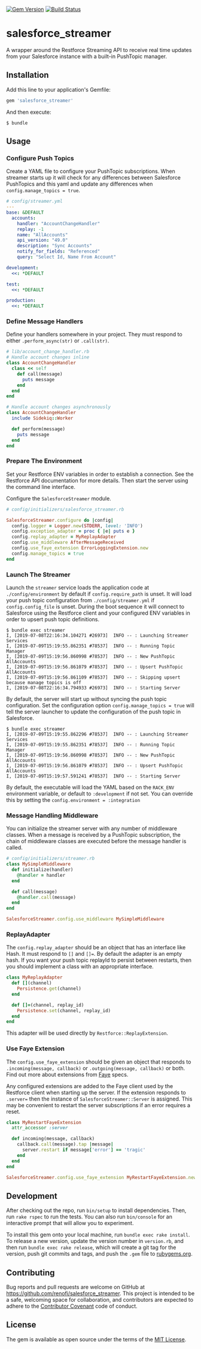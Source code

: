 [![Gem Version](https://badge.fury.io/rb/salesforce_streamer.svg)](https://rubygems.org/gems/salesforce_streamer)
[![Build Status](https://travis-ci.org/RenoFi/salesforce_streamer.svg?branch=master)](https://travis-ci.org/RenoFi/salesforce_streamer)

# salesforce_streamer

A wrapper around the Restforce Streaming API to receive real time updates from
your Salesforce instance with a built-in PushTopic manager.

## Installation

Add this line to your application's Gemfile:

```ruby
gem 'salesforce_streamer'
```

And then execute:

    $ bundle

## Usage

### Configure Push Topics

Create a YAML file to configure your PushTopic subscriptions. When streamer
starts up it will check for any differences between Salesforce PushTopics and
this yaml and update any differences when `config.manage_topics = true`.

```yaml
# config/streamer.yml
---
base: &DEFAULT
  accounts:
    handler: "AccountChangeHandler"
    replay: -1
    name: "AllAccounts"
    api_version: "49.0"
    description: "Sync Accounts"
    notify_for_fields: "Referenced"
    query: "Select Id, Name From Account"

development:
  <<: *DEFAULT

test:
  <<: *DEFAULT

production:
  <<: *DEFAULT
```

### Define Message Handlers

Define your handlers somewhere in your project. They must respond to either
`.perform_async(str)` or `.call(str)`.

```ruby
# lib/account_change_handler.rb
# Handle account changes inline
class AccountChangeHandler
  class << self
    def call(message)
      puts message
    end
  end
end

# Handle account changes asynchronously
class AccountChangeHandler
  include Sidekiq::Worker

  def perform(message)
    puts message
  end
end
```

### Prepare The Environment

Set your Restforce ENV variables in order to establish a connection. See the
Restforce API documentation for more details. Then start the server using the
command line interface.

Configure the `SalesforceStreamer` module.

```ruby
# config/initializers/salesforce_streamer.rb

SalesforceStreamer.configure do |config|
  config.logger = Logger.new(STDERR, level: 'INFO')
  config.exception_adapter = proc { |e| puts e }
  config.replay_adapter = MyReplayAdapter
  config.use_middleware AfterMessageReceived
  config.use_faye_extension ErrorLoggingExtension.new
  config.manage_topics = true
end
```

### Launch The Streamer

Launch the `streamer` service loads the application code at
`./config/environment` by default if `config.require_path` is unset. It will
load your push topic configuration from `./config/streamer.yml` if
`config.config_file` is unset. During the boot sequence it will connect to
Salesforce using the Restforce client and your configured ENV variables in order
to upsert push topic definitions.

```
$ bundle exec streamer
I, [2019-07-08T22:16:34.104271 #26973]  INFO -- : Launching Streamer Services
I, [2019-07-09T15:19:55.862351 #78537]  INFO -- : Running Topic Manager
I, [2019-07-09T15:19:56.860998 #78537]  INFO -- : New PushTopic AllAccounts
I, [2019-07-09T15:19:56.861079 #78537]  INFO -- : Upsert PushTopic AllAccounts
I, [2019-07-09T15:19:56.861109 #78537]  INFO -- : Skipping upsert because manage topics is off
I, [2019-07-08T22:16:34.794933 #26973]  INFO -- : Starting Server
```

By default, the server will start up without syncing the push topic configuration.
Set the configuration option `config.manage_topics = true` will tell the server
launcher to update the configuration of the push topic in Salesforce.

```
$ bundle exec streamer
I, [2019-07-09T15:19:55.862296 #78537]  INFO -- : Launching Streamer Services
I, [2019-07-09T15:19:55.862351 #78537]  INFO -- : Running Topic Manager
I, [2019-07-09T15:19:56.860998 #78537]  INFO -- : New PushTopic AllAccounts
I, [2019-07-09T15:19:56.861079 #78537]  INFO -- : Upsert PushTopic AllAccounts
I, [2019-07-09T15:19:57.591241 #78537]  INFO -- : Starting Server
```

By default, the executable will load the YAML based on the `RACK_ENV` environment
variable, or default to `:development` if not set. You can override this by
setting the `config.environment = :integration`

### Message Handling Middleware

You can initialize the streamer server with any number of middleware classes.
When a message is received by a PushTopic subscription, the chain of middleware
classes are executed before the message handler is called.

```ruby
# config/initializers/streamer.rb
class MySimpleMiddleware
  def initialize(handler)
    @handler = handler
  end

  def call(message)
    @handler.call(message)
  end
end

SalesforceStreamer.config.use_middleware MySimpleMiddleware
```

### ReplayAdapter

The `config.replay_adapter` should be an object that has an interface like Hash.
It must respond to `[]` and `[]=`. By default the adapter is an empty hash.  If
you want your push topic replayId to persist between restarts, then you should
implement a class with an appropriate interface.

```ruby
class MyReplayAdapter
  def [](channel)
    Persistence.get(channel)
  end

  def []=(channel, replay_id)
    Persistence.set(channel, replay_id)
  end
end
```

This adapter will be used directly by `Restforce::ReplayExtension`.

### Use Faye Extension

The `config.use_faye_extension` should be given an object that responds to
`.incoming(message, callback)` or `.outgoing(message, callback)` or both. Find
out more about extensions from
[Faye](https://github.com/faye/faye/blob/master/spec/ruby/server/extensions_spec.rb)
specs.

Any configured extensions are added to the Faye client used by the Restforce
client when starting up the server. If the extension responds to `.server=` then
the instance of `SalesforceStreamer::Server` is assigned. This may be convenient
to restart the server subscriptions if an error requires a reset.

```ruby
class MyRestartFayeExtension
  attr_accessor :server

  def incoming(message, callback)
    callback.call(message).tap |message|
      server.restart if message['error'] == 'tragic'
    end
  end
end

SalesforceStreamer.config.use_faye_extension MyRestartFayeExtension.new
```
## Development

After checking out the repo, run `bin/setup` to install dependencies. Then, run `rake rspec` to run the tests. You can also run `bin/console` for an interactive prompt that will allow you to experiment.

To install this gem onto your local machine, run `bundle exec rake install`. To release a new version, update the version number in `version.rb`, and then run `bundle exec rake release`, which will create a git tag for the version, push git commits and tags, and push the `.gem` file to [rubygems.org](https://rubygems.org).

## Contributing

Bug reports and pull requests are welcome on GitHub at https://github.com/renofi/salesforce_streamer. This project is intended to be a safe, welcoming space for collaboration, and contributors are expected to adhere to the [Contributor Covenant](http://contributor-covenant.org) code of conduct.

## License

The gem is available as open source under the terms of the [MIT License](https://opensource.org/licenses/MIT).
